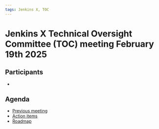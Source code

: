 ```yaml
---
tags: Jenkins X, TOC
---
```

# Jenkins X Technical Oversight Committee (TOC) meeting February 19th 2025

## Participants

-  <fill in>

## Agenda

- [Previous meeting](2025-02-05.md)
- [Action items](https://github.com/orgs/jenkins-x/projects/21/views/1)
- [Roadmap](https://github.com/orgs/jenkins-x/projects/23/views/1)